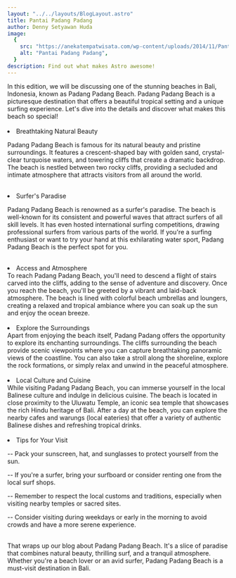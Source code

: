 ```yaml
---
layout: "../../layouts/BlogLayout.astro"
title: Pantai Padang Padang
author: Denny Setyawan Huda
image:
  {
    src: "https://anekatempatwisata.com/wp-content/uploads/2014/11/Pantai-Padang-Padang.jpg",
    alt: "Pantai Padang Padang",
  }
description: Find out what makes Astro awesome!
---
```


<div class="text-justify">
In this edition, we will be discussing one of the stunning beaches in Bali, Indonesia, known as Padang Padang Beach. Padang Padang Beach is a picturesque destination that offers a beautiful tropical setting and a unique surfing experience. Let's dive into the details and discover what makes this beach so special!
<br/>
<br/>

<li class="text-xl font-bold">Breathtaking Natural Beauty </li>

Padang Padang Beach is famous for its natural beauty and pristine surroundings. It features a crescent-shaped bay with golden sand, crystal-clear turquoise waters, and towering cliffs that create a dramatic backdrop. The beach is nestled between two rocky cliffs, providing a secluded and intimate atmosphere that attracts visitors from all around the world.

<br/>
<li class="text-xl font-bold">Surfer's Paradise
</li>

Padang Padang Beach is renowned as a surfer's paradise. The beach is well-known for its consistent and powerful waves that attract surfers of all skill levels. It has even hosted international surfing competitions, drawing professional surfers from various parts of the world. If you're a surfing enthusiast or want to try your hand at this exhilarating water sport, Padang Padang Beach is the perfect spot for you.

<br />

<li class="text-xl font-bold">
Access and Atmosphere
</li>
To reach Padang Padang Beach, you'll need to descend a flight of stairs carved into the cliffs, adding to the sense of adventure and discovery. Once you reach the beach, you'll be greeted by a vibrant and laid-back atmosphere. The beach is lined with colorful beach umbrellas and loungers, creating a relaxed and tropical ambiance where you can soak up the sun and enjoy the ocean breeze.
<br />
<br />

<li class="text-xl font-bold">
Explore the Surroundings
</li>
Apart from enjoying the beach itself, Padang Padang offers the opportunity to explore its enchanting surroundings. The cliffs surrounding the beach provide scenic viewpoints where you can capture breathtaking panoramic views of the coastline. You can also take a stroll along the shoreline, explore the rock formations, or simply relax and unwind in the peaceful atmosphere.

<br/>
<br/>
<li class="text-xl font-bold">
Local Culture and Cuisine
</li>
While visiting Padang Padang Beach, you can immerse yourself in the local Balinese culture and indulge in delicious cuisine. The beach is located in close proximity to the Uluwatu Temple, an iconic sea temple that showcases the rich Hindu heritage of Bali. After a day at the beach, you can explore the nearby cafes and warungs (local eateries) that offer a variety of authentic Balinese dishes and refreshing tropical drinks.

</div>
<br/>
<li class="text-xl font-bold">
Tips for Your Visit
</li>

-- Pack your sunscreen, hat, and sunglasses to protect yourself from the sun.

-- If you're a surfer, bring your surfboard or consider renting one from the local surf shops.

-- Remember to respect the local customs and traditions, especially when visiting nearby temples or sacred sites.

-- Consider visiting during weekdays or early in the morning to avoid crowds and have a more serene experience.

<br/>
That wraps up our blog about Padang Padang Beach. It's a slice of paradise that combines natural beauty, thrilling surf, and a tranquil atmosphere. Whether you're a beach lover or an avid surfer, Padang Padang Beach is a must-visit destination in Bali.
